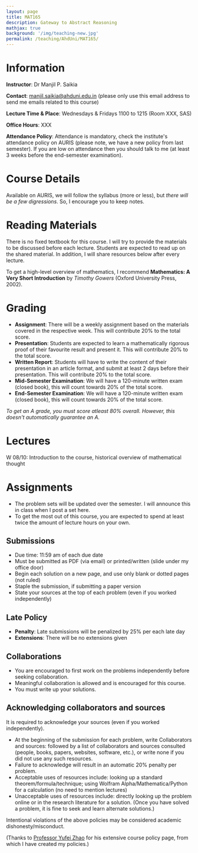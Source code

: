 ```yaml
---
layout: page
title: MAT165
description: Gateway to Abstract Reasoning
mathjax: true
background: '/img/teaching-new.jpg'
permalink: /teaching/AhdUni/MAT165/
---
```


# Information

**Instructor**: Dr Manjil P. Saikia

**Contact**: manjil.saikia@ahduni.edu.in (please only use this email address to send me emails related to this course)

**Lecture Time & Place**: Wednesdays & Fridays 1100 to 1215 (Room XXX, SAS)

**Office Hours**: XXX

**Attendance Policy**: Attendance is mandatory, check the institute's attendance policy on AURIS (please note, we have a new policy from last semester). If you are low on attendance then you should talk to me (at least 3 weeks before the end-semester examination).

# Course Details

Available on AURIS, we will follow the syllabus (more or less), but *there will be a few digressions*. So, I encourage you to keep notes.

# Reading Materials

There is no fixed textbook for this course. I will try to provide the materials to be discussed before each lecture. Students are expected to read up on the shared material. In addition, I will share resources below after every lecture.

To get a high-level overview of mathematics, I recommend **Mathematics: A Very Short Introduction** by *Timothy Gowers* (Oxford University Press, 2002).

# Grading

- **Assignment**: There will be a weekly assignment based on the materials covered in the respective week. This will contribute 20% to the total score.
- **Presentation**: Students are expected to learn a mathematically rigorous proof of their favourite result and present it. This will contribute 20% to the total score.
- **Written Report**: Students will have to write the content of their presentation in an article format, and submit at least 2 days before their presentation. This will contribute 20% to the total score.
- **Mid-Semester Examination**: We will have a 120-minute written exam (closed book), this will count towards 20% of the total score.
- **End-Semester Examination**: We will have a 120-minute written exam (closed book), this will count towards 20% of the total score.

*To get an A grade, you must score atleast 80% overall. However, this doesn't automatically guarantee an A.*

# Lectures

W 08/10: Introduction to the course, historical overview of mathematical thought

# Assignments

- The problem sets will be updated over the semester. I will announce this in class when I post a set here.
- To get the most out of this course, you are expected to spend at least twice the amount of lecture hours on your own.

## Submissions

- Due time: 11:59 am of each due date
- Must be submitted as PDF (via email) or printed/written (slide under my office door)
- Begin each solution on a new page, and use only blank or dotted pages (not ruled)
- Staple the submission, if submitting a paper version
- State your sources at the top of each problem (even if you worked independently)

## Late Policy

- **Penalty**: Late submissions will be penalized by 25% per each late day
- **Extensions**: There will be no extensions given

## Collaborations

- You are encouraged to first work on the problems independently before seeking collaboration.
- Meaningful collaboration is allowed and is encouraged for this course.
- You must write up your solutions.

## Acknowledging collaborators and sources

It is required to acknowledge your sources (even if you worked independently).

- At the beginning of the submission for each problem, write Collaborators and sources: followed by a list of collaborators and sources consulted (people, books, papers, websites, software, etc.), or write none if you did not use any such resources.
- Failure to acknowledge will result in an automatic 20% penalty per problem.
- Acceptable uses of resources include: looking up a standard theorem/formula/technique; using Wolfram Alpha/Mathematica/Python for a calculation (no need to mention lectures)
- Unacceptable uses of resources include: directly looking up the problem online or in the research literature for a solution. (Once you have solved a problem, it is fine to seek and learn alternate solutions.)

Intentional violations of the above policies may be considered academic dishonesty/misconduct.

(Thanks to [Professor Yufei Zhao](https://yufeizhao.com) for his extensive course policy page, from which I have created my policies.)
